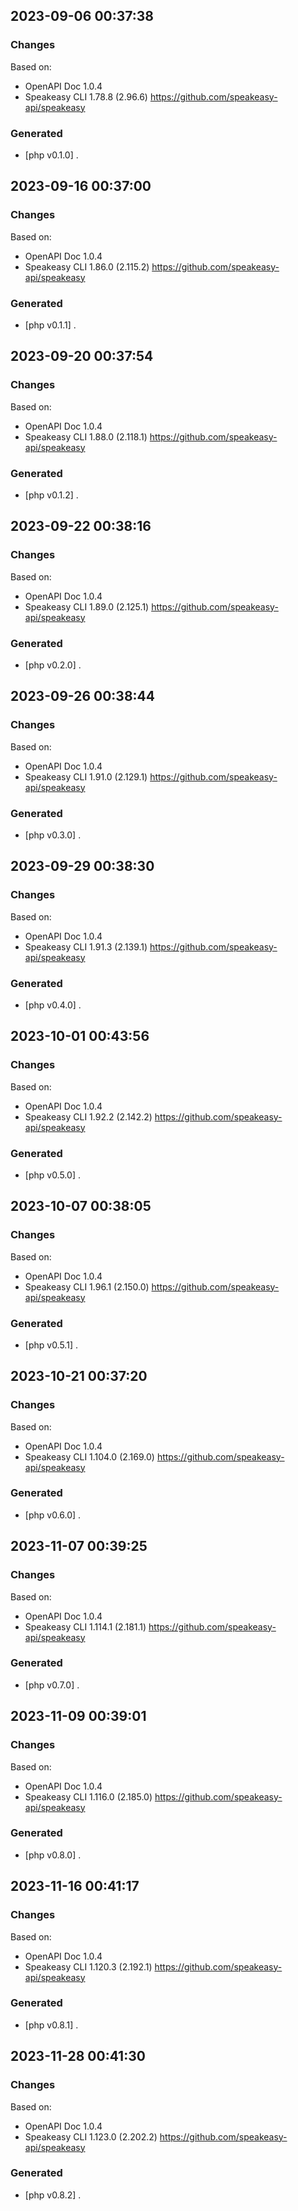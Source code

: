 

## 2023-09-06 00:37:38
### Changes
Based on:
- OpenAPI Doc 1.0.4 
- Speakeasy CLI 1.78.8 (2.96.6) https://github.com/speakeasy-api/speakeasy
### Generated
- [php v0.1.0] .

## 2023-09-16 00:37:00
### Changes
Based on:
- OpenAPI Doc 1.0.4 
- Speakeasy CLI 1.86.0 (2.115.2) https://github.com/speakeasy-api/speakeasy
### Generated
- [php v0.1.1] .

## 2023-09-20 00:37:54
### Changes
Based on:
- OpenAPI Doc 1.0.4 
- Speakeasy CLI 1.88.0 (2.118.1) https://github.com/speakeasy-api/speakeasy
### Generated
- [php v0.1.2] .

## 2023-09-22 00:38:16
### Changes
Based on:
- OpenAPI Doc 1.0.4 
- Speakeasy CLI 1.89.0 (2.125.1) https://github.com/speakeasy-api/speakeasy
### Generated
- [php v0.2.0] .

## 2023-09-26 00:38:44
### Changes
Based on:
- OpenAPI Doc 1.0.4 
- Speakeasy CLI 1.91.0 (2.129.1) https://github.com/speakeasy-api/speakeasy
### Generated
- [php v0.3.0] .

## 2023-09-29 00:38:30
### Changes
Based on:
- OpenAPI Doc 1.0.4 
- Speakeasy CLI 1.91.3 (2.139.1) https://github.com/speakeasy-api/speakeasy
### Generated
- [php v0.4.0] .

## 2023-10-01 00:43:56
### Changes
Based on:
- OpenAPI Doc 1.0.4 
- Speakeasy CLI 1.92.2 (2.142.2) https://github.com/speakeasy-api/speakeasy
### Generated
- [php v0.5.0] .

## 2023-10-07 00:38:05
### Changes
Based on:
- OpenAPI Doc 1.0.4 
- Speakeasy CLI 1.96.1 (2.150.0) https://github.com/speakeasy-api/speakeasy
### Generated
- [php v0.5.1] .

## 2023-10-21 00:37:20
### Changes
Based on:
- OpenAPI Doc 1.0.4 
- Speakeasy CLI 1.104.0 (2.169.0) https://github.com/speakeasy-api/speakeasy
### Generated
- [php v0.6.0] .

## 2023-11-07 00:39:25
### Changes
Based on:
- OpenAPI Doc 1.0.4 
- Speakeasy CLI 1.114.1 (2.181.1) https://github.com/speakeasy-api/speakeasy
### Generated
- [php v0.7.0] .

## 2023-11-09 00:39:01
### Changes
Based on:
- OpenAPI Doc 1.0.4 
- Speakeasy CLI 1.116.0 (2.185.0) https://github.com/speakeasy-api/speakeasy
### Generated
- [php v0.8.0] .

## 2023-11-16 00:41:17
### Changes
Based on:
- OpenAPI Doc 1.0.4 
- Speakeasy CLI 1.120.3 (2.192.1) https://github.com/speakeasy-api/speakeasy
### Generated
- [php v0.8.1] .

## 2023-11-28 00:41:30
### Changes
Based on:
- OpenAPI Doc 1.0.4 
- Speakeasy CLI 1.123.0 (2.202.2) https://github.com/speakeasy-api/speakeasy
### Generated
- [php v0.8.2] .